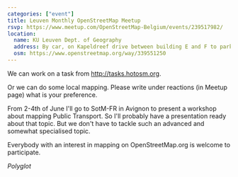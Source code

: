 ```yaml
---
categories: ["event"]
title: Leuven Monthly OpenStreetMap Meetup
rsvp: https://www.meetup.com/OpenStreetMap-Belgium/events/239517982/
location:
  name: KU Leuven Dept. of Geography
  address: By car, on Kapeldreef drive between building E and F to park, then move to the opposite side of E Building for the main entrance. On foot, The entrance is under this overpassing building.
  osm: https://www.openstreetmap.org/way/339551250
---
```


We can work on a task from <http://tasks.hotosm.org>.

Or we can do some local mapping. Please write under reactions (in Meetup page) what is your preference.

From 2-4th of June I'll go to SotM-FR in Avignon to present a workshop about mapping Public Transport. So I'll probably have a presentation ready about that topic. But we don't have to tackle such an advanced and somewhat specialised topic.

Everybody with an interest in mapping on OpenStreetMap.org is welcome to participate.

*Polyglot*
